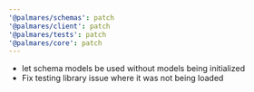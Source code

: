 ```yaml
---
'@palmares/schemas': patch
'@palmares/client': patch
'@palmares/tests': patch
'@palmares/core': patch
---
```


- let schema models be used without models being initialized
- Fix testing library issue where it was not being loaded
